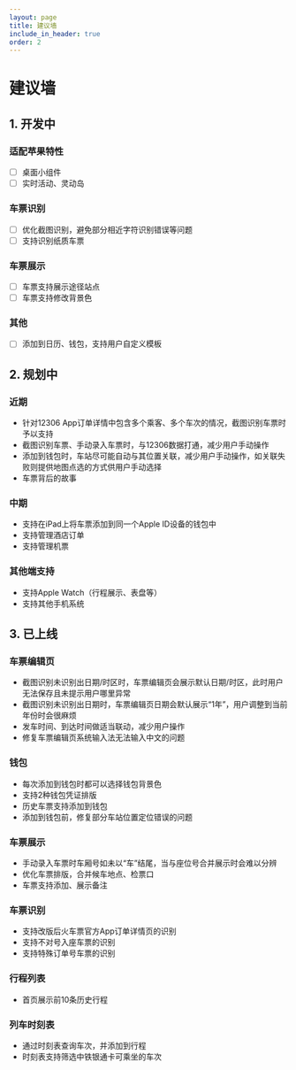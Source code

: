 ```yaml
---
layout: page
title: 建议墙
include_in_header: true
order: 2
---
```


# 建议墙

## 1. 开发中

### 适配苹果特性

* [ ] 桌面小组件
* [ ] 实时活动、灵动岛

### 车票识别

* [ ] 优化截图识别，避免部分相近字符识别错误等问题
* [ ] 支持识别纸质车票

### 车票展示

* [ ] 车票支持展示途径站点
* [ ] 车票支持修改背景色

### 其他

* [ ] 添加到日历、钱包，支持用户自定义模板

## 2. 规划中

### 近期

* 针对12306 App订单详情中包含多个乘客、多个车次的情况，截图识别车票时予以支持
* 截图识别车票、手动录入车票时，与12306数据打通，减少用户手动操作
* 添加到钱包时，车站尽可能自动与其位置关联，减少用户手动操作，如关联失败则提供地图点选的方式供用户手动选择
* 车票背后的故事

### 中期

* 支持在iPad上将车票添加到同一个Apple ID设备的钱包中
* 支持管理酒店订单
* 支持管理机票

### 其他端支持

* 支持Apple Watch（行程展示、表盘等）
* 支持其他手机系统

## 3. 已上线

### 车票编辑页

* 截图识别未识别出日期/时区时，车票编辑页会展示默认日期/时区，此时用户无法保存且未提示用户哪里异常
* 截图识别未识别出日期时，车票编辑页日期会默认展示“1年”，用户调整到当前年份时会很麻烦
* 发车时间、到达时间做适当联动，减少用户操作
* 修复车票编辑页系统输入法无法输入中文的问题

### 钱包

* 每次添加到钱包时都可以选择钱包背景色
* 支持2种钱包凭证排版
* 历史车票支持添加到钱包
* 添加到钱包前，修复部分车站位置定位错误的问题

### 车票展示

* 手动录入车票时车厢号如未以“车”结尾，当与座位号合并展示时会难以分辨
* 优化车票排版，合并候车地点、检票口
* 车票支持添加、展示备注

### 车票识别

* 支持改版后火车票官方App订单详情页的识别
* 支持不对号入座车票的识别
* 支持特殊订单号车票的识别

### 行程列表

* 首页展示前10条历史行程

### 列车时刻表

* 通过时刻表查询车次，并添加到行程
* 时刻表支持筛选中铁银通卡可乘坐的车次
